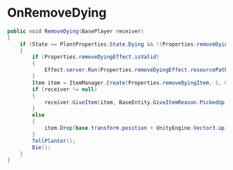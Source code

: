 <Badge type="danger" text="Carbon Compatible"/><Badge type="warning" text="Oxide Compatible"/>
# OnRemoveDying
```csharp
public void RemoveDying(BasePlayer receiver)
{
	if (State == PlantProperties.State.Dying && !(Properties.removeDyingItem == null))
	{
		if (Properties.removeDyingEffect.isValid)
		{
			Effect.server.Run(Properties.removeDyingEffect.resourcePath, base.transform.position, UnityEngine.Vector3.up);
		}
		Item item = ItemManager.Create(Properties.removeDyingItem, 1, 0uL);
		if (receiver != null)
		{
			receiver.GiveItem(item, BaseEntity.GiveItemReason.PickedUp);
		}
		else
		{
			item.Drop(base.transform.position + UnityEngine.Vector3.up * 0.5f, UnityEngine.Vector3.up * 1f);
		}
		TellPlanter();
		Die();
	}
}

```
